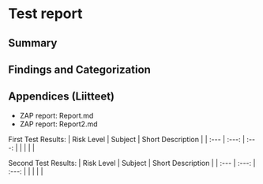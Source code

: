 # Test report

## Summary
## Findings and Categorization
## Appendices (Liitteet)

- ZAP report: Report.md
- ZAP report: Report2.md

First Test Results:
| Risk Level | Subject | Short Description |
| :---         |     :---:      |     :---:      |
|  | |  |

Second Test Results:
| Risk Level | Subject | Short Description |
| :---         |     :---:      |     :---:      |
|  |  |  |
